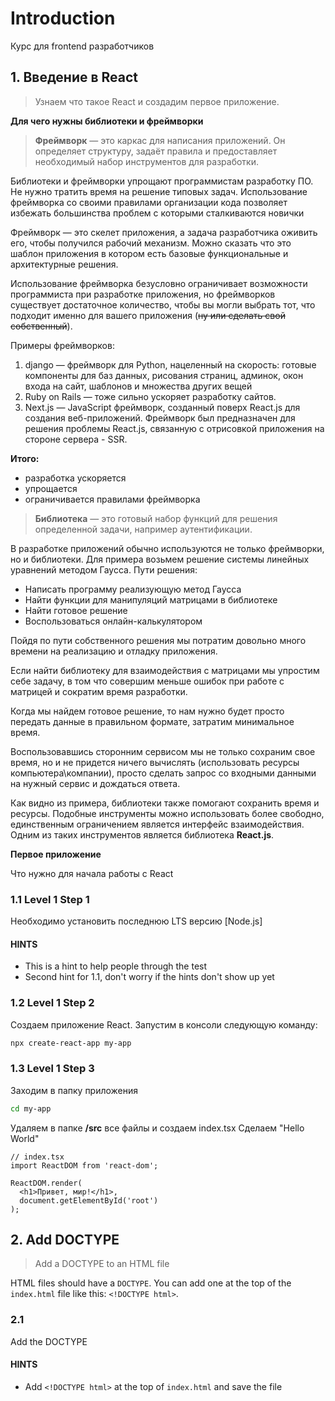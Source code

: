 # Introduction

Курс для frontend разработчиков

## 1. Введение в React

> Узнаем что такое React и создадим первое приложение.  

**Для чего нужны библиотеки и фреймворки**

> **Фреймворк** — это каркас для написания приложений.
> Он определяет структуру, задаёт правила и предоставляет необходимый набор
> инструментов для разработки.

Библиотеки и фреймворки упрощают программистам разработку ПО. Не нужно тратить
время на решение типовых задач. Использование фреймворка со своими правилами
организации кода позволяет избежать большинства проблем с которыми сталкиваются новички

Фреймворк — это скелет приложения, а задача разработчика оживить его, чтобы
получился рабочий механизм. Можно сказать что это шаблон приложения в котором есть
базовые функциональные и архитектурные решения.

Использование фреймворка безусловно ограничивает возможности программиста при
разработке приложения, но фреймворков существует достаточное количество, чтобы вы
могли выбрать тот, что подходит именно для вашего приложения
(~~ну или сделать свой собственный~~).

Примеры фреймворков:
   1. django — фреймворк для Python, нацеленный на скорость: готовые компоненты для
      баз данных, рисования страниц, админок, окон входа на сайт, шаблонов и
      множества других вещей
   1. Ruby on Rails — тоже сильно ускоряет разработку сайтов.
   1. Next.js — JavaScript фреймворк, созданный поверх React.js для создания веб-приложений.
      Фреймворк был предназначен для решения проблемы React.js,
      связанную с отрисовкой приложения на стороне сервера - SSR.
      
**Итого:**
   - разработка ускоряется
   - упрощается
   - ограничивается правилами фреймворка

> **Библиотека** — это готовый набор функций для решения определенной задачи,
> например аутентификации.

В разработке приложений обычно используются не только фреймворки, но и библиотеки.
Для примера возьмем решение системы линейных уравнений методом Гаусса.
Пути решения: 
   - Написать программу реализующую метод Гаусса
   - Найти функции для манипуляций матрицами в библиотеке
   - Найти готовое решение 
   - Воспользоваться онлайн-калькулятором

Пойдя по пути собственного решения мы потратим довольно много времени на реализацию
и отладку приложения.

Если найти библиотеку для взаимодействия с матрицами мы упростим себе задачу,
в том что совершим меньше ошибок при работе с матрицей и сократим время разработки.

Когда мы найдем готовое решение, то нам нужно будет просто передать данные в
правильном формате, затратим минимальное время.

Воспользовавшись сторонним сервисом мы не только сохраним свое время, но и
не придется ничего вычислять (использовать ресурсы компьютера\компании),
просто сделать запрос со входными данными на нужный сервис и дождаться ответа.

Как видно из примера, библиотеки также помогают сохранить время и ресурсы.
Подобные инструменты можно использовать более свободно, единственным ограничением
является интерфейс взаимодействия.
Одним из таких инструментов является библиотека **React.js**.

**Первое приложение**

Что нужно для начала работы с React

### 1.1 Level 1 Step 1

Необходимо установить последнюю LTS версию [Node.js]

#### HINTS

- This is a hint to help people through the test
- Second hint for 1.1, don't worry if the hints don't show up yet

### 1.2 Level 1 Step 2

Создаем приложение React. Запустим в консоли следующую команду:

```bash
npx create-react-app my-app
```

### 1.3 Level 1 Step 3

Заходим в папку приложения

```bash
cd my-app
```

Удаляем в папке **/src** все файлы и создаем index.tsx
Сделаем "Hello World"

```tsx
// index.tsx
import ReactDOM from 'react-dom';

ReactDOM.render(
  <h1>Привет, мир!</h1>,
  document.getElementById('root')
);
```

## 2. Add DOCTYPE

> Add a DOCTYPE to an HTML file

HTML files should have a `DOCTYPE`. You can add one at the top of the `index.html` file like this: `<!DOCTYPE html>`.

### 2.1

Add the DOCTYPE

#### HINTS

- Add `<!DOCTYPE html>` at the top of `index.html` and save the file
